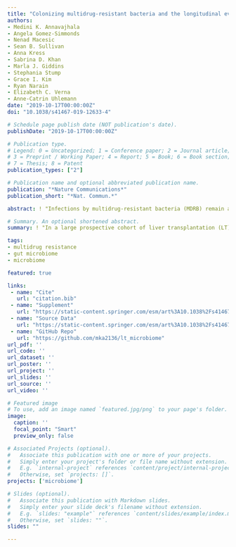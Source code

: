 ```yaml
---
title: "Colonizing multidrug-resistant bacteria and the longitudinal evolution of the intestinal microbiome after liver transplantation"
authors:
- Medini K. Annavajhala
- Angela Gomez-Simmonds
- Nenad Macesic
- Sean B. Sullivan
- Anna Kress
- Sabrina D. Khan
- Marla J. Giddins
- Stephania Stump
- Grace I. Kim
- Ryan Narain
- Elizabeth C. Verna
- Anne-Catrin Uhlemann
date: "2019-10-17T00:00:00Z"
doi: "10.1038/s41467-019-12633-4"

# Schedule page publish date (NOT publication's date).
publishDate: "2019-10-17T00:00:00Z"

# Publication type.
# Legend: 0 = Uncategorized; 1 = Conference paper; 2 = Journal article;
# 3 = Preprint / Working Paper; 4 = Report; 5 = Book; 6 = Book section;
# 7 = Thesis; 8 = Patent
publication_types: ["2"]

# Publication name and optional abbreviated publication name.
publication: "*Nature Communications*"
publication_short: "*Nat. Commun.*"

abstract: ! "Infections by multidrug-resistant bacteria (MDRB) remain a leading cause of morbidity and mortality after liver transplantation (LT). Gut dysbiosis characteristic of end-stage liver disease may predispose patients to intestinal MDRB colonization and infection, in turn exacerbating dysbiosis. However, relationships between MDRB colonization and dysbiosis after LT remain unclear. We prospectively recruited 177 adult patients undergoing LT at a single tertiary care center. 16S V3-V4 rRNA sequencing was performed on 723 fecal samples collected pre-LT and periodically until one-year post-LT to test whether MDRB colonization was associated with decreased microbiome diversity. In multivariate linear mixed-effect models, MDRB colonization predicts reduced Shannon α-diversity, after controlling for underlying liver disease, antibiotic exposures, and clinical complications. Importantly, pre-LT microbial markers predict subsequent colonization by MDRB. Our results suggest MDRB colonization as a major, previously unrecognized, marker of persistent dysbiosis. Therapeutic approaches accounting for microbial and clinical factors are needed to address post-transplant microbiome health."

# Summary. An optional shortened abstract.
summary: ! "In a large prospective cohort of liver transplantation (LT) recipients, we identify associations between colonization by multidrug-resistant bacteria (MDRB) and microbiome dysbiosis pre- and post-LT, suggesting colonizing MDRB as an important target for microbiome-informed therapeutic approaches post-LT."

tags:
- multidrug resistance
- gut microbiome
- microbiome

featured: true

links:
 - name: "Cite"
   url: "citation.bib"
 - name: "Supplement"
   url: "https://static-content.springer.com/esm/art%3A10.1038%2Fs41467-019-12633-4/MediaObjects/41467_2019_12633_MOESM1_ESM.pdf"
 - name: "Source Data"
   url: "https://static-content.springer.com/esm/art%3A10.1038%2Fs41467-019-12633-4/MediaObjects/41467_2019_12633_MOESM29_ESM.zip"
 - name: "GitHub Repo"
   url: "https://github.com/mka2136/lt_microbiome" 
url_pdf: ''
url_code: ''
url_dataset: ''
url_poster: ''
url_project: ''
url_slides: ''
url_source: ''
url_video: ''

# Featured image
# To use, add an image named `featured.jpg/png` to your page's folder. 
image:
  caption: ''
  focal_point: "Smart"
  preview_only: false

# Associated Projects (optional).
#   Associate this publication with one or more of your projects.
#   Simply enter your project's folder or file name without extension.
#   E.g. `internal-project` references `content/project/internal-project/index.md`.
#   Otherwise, set `projects: []`.
projects: ['microbiome']

# Slides (optional).
#   Associate this publication with Markdown slides.
#   Simply enter your slide deck's filename without extension.
#   E.g. `slides: "example"` references `content/slides/example/index.md`.
#   Otherwise, set `slides: ""`.
slides: ""

---
```

